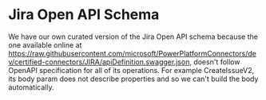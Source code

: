 # Jira Open API Schema

We have our own curated version of the Jira Open API schema because the one available online
at https://raw.githubusercontent.com/microsoft/PowerPlatformConnectors/dev/certified-connectors/JIRA/apiDefinition.swagger.json,
doesn't follow OpenAPI specification for all of its operations. For example CreateIssueV2, its body param does not describe properties
and so we can't build the body automatically.
